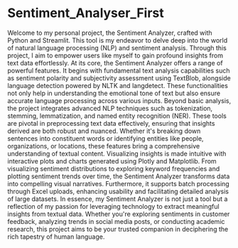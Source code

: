 # Sentiment_Analyser_First

Welcome to my personal project, the Sentiment Analyzer, crafted with Python and Streamlit. This tool is my endeavor to delve deep into the world of natural language processing (NLP) and sentiment analysis. Through this project, I aim to empower users like myself to gain profound insights from text data effortlessly.
At its core, the Sentiment Analyzer offers a range of powerful features. It begins with fundamental text analysis capabilities such as sentiment polarity and subjectivity assessment using TextBlob, alongside language detection powered by NLTK and langdetect. These functionalities not only help in understanding the emotional tone of text but also ensure accurate language processing across various inputs.
Beyond basic analysis, the project integrates advanced NLP techniques such as tokenization, stemming, lemmatization, and named entity recognition (NER). These tools are pivotal in preprocessing text data effectively, ensuring that insights derived are both robust and nuanced. Whether it's breaking down sentences into constituent words or identifying entities like people, organizations, or locations, these features bring a comprehensive understanding of textual content.
Visualizing insights is made intuitive with interactive plots and charts generated using Plotly and Matplotlib. From visualizing sentiment distributions to exploring keyword frequencies and plotting sentiment trends over time, the Sentiment Analyzer transforms data into compelling visual narratives. Furthermore, it supports batch processing through Excel uploads, enhancing usability and facilitating detailed analysis of large datasets.
In essence, my Sentiment Analyzer is not just a tool but a reflection of my passion for leveraging technology to extract meaningful insights from textual data. Whether you're exploring sentiments in customer feedback, analyzing trends in social media posts, or conducting academic research, this project aims to be your trusted companion in deciphering the rich tapestry of human language.
